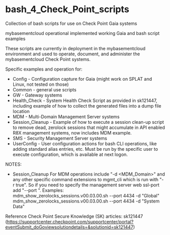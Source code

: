 # bash_4_Check_Point_scripts
Collection of bash scripts for use on Check Point Gaia systems

mybasementcloud operational implemented working Gaia and bash script examples

These scripts are currently in deployment in the mybasementcloud environment and used to operate, document, and administer the mybasementcloud Check Point systems.

Specific examples and operation for:
- Config - Configuration capture for Gaia (might work on SPLAT and Linux, not tested on those)
- Common - general use scripts
- GW - Gateway systems
- Health_Check - System Health Check Script as provided in sk121447, including example of how to collect the generated files into a dump file location
- MDM - Multi-Domain Management Server systems
- Session_Cleanup - Example of how to execute a session clean-up script to remove dead, zerolock sessions that might accumulate in API enabled R8X management systems, now includes MDM example.
- SMS - Security Management Server systems
- UserConfig - User configuration actions for bash CLI operations, like adding standard alias entries, etc.  Must be run by the specific user to execute configuration, which is available at next logon.

NOTES:
- Session_Cleanup 
  For MDM operations include "-d <MDM_Domain>" and any other specific command extensions to mgmt_cli which is run with "-r true".  So if you need to specify the management server web ssl-port add "--port <port>".
  Examples:  
    mdm_show_zerolocks_sessions.v00.03.00.sh --port 4434 -d "Global"
    mdm_show_zerolocks_sessions.v00.03.00.sh --port 4434 -d "System Data"

Reference Check Point Secure Knowledge (SK) articles:
sk121447 (https://supportcenter.checkpoint.com/supportcenter/portal?eventSubmit_doGoviewsolutiondetails=&solutionid=sk121447)
